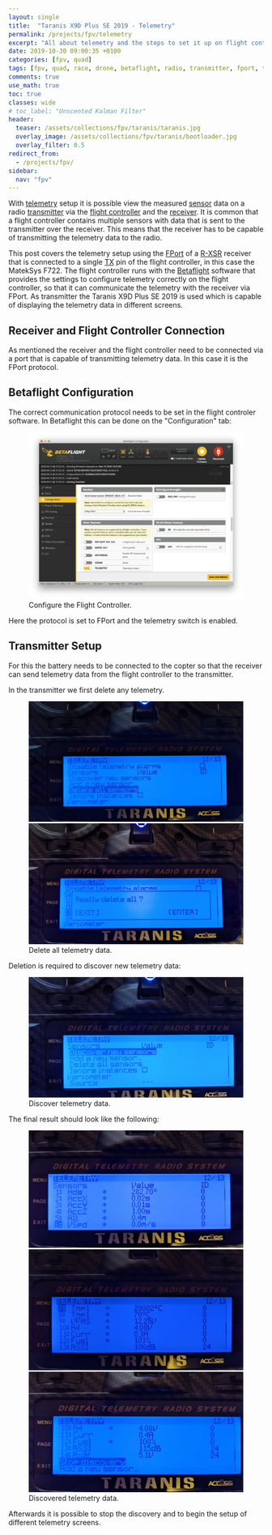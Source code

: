 ```yaml
---
layout: single
title:  "Taranis X9D Plus SE 2019 - Telemetry"
permalink: /projects/fpv/telemetry
excerpt: "All about telemetry and the steps to set it up on flight controller, receiver and transmitter."
date: 2019-10-30 09:00:35 +0100
categories: [fpv, quad]
tags: [fpv, quad, race, drone, betaflight, radio, transmitter, fport, telemetry, receiver]
comments: true
use_math: true
toc: true
classes: wide
# toc_label: "Unscented Kalman Filter"
header:
  teaser: /assets/collections/fpv/taranis/taranis.jpg
  overlay_image: /assets/collections/fpv/taranis/bootloader.jpg
  overlay_filter: 0.5
redirect_from:
  - /projects/fpv/
sidebar:
  nav: "fpv"
---
```


With [telemetry](/projects/fpv/glossar#telemetry) setup it is possible view the measured 
[sensor](/projects/fpv/glossar#sensor) data on a radio [transmitter](/projects/fpv/glossar#transmitter) 
via the [flight controller](/projects/fpv/glossar#flight-controller) and the [receiver](/projects/fpv/glossar#receiver). 
It is common that a flight controller contains multiple sensors with data that is sent to the transmitter over the receiver. 
This means that the receiver has to be capable of transmitting the telemetry data to the radio.

This post covers the telemetry setup using the [FPort](/projects/fpv/glossar#fport) of a [R-XSR](/projects/fpv/glossar#r-xsr) receiver
that is connected to a single [TX](/projects/fpv/glossar#tx) pin of the flight controller, in this case the MatekSys F722.
The flight controller runs with the [Betaflight](/projects/fpv/glossar#betaflight) software that provides the settings
to configure telemetry correctly on the flight controller, so that it can communicate the telemetry with the receiver via FPort.
As transmitter the Taranis X9D Plus SE 2019 is used which is capable of displaying the telemetry data in different screens.

## Receiver and Flight Controller Connection

As mentioned the receiver and the flight controller need to be connected via a port that is capable of transmitting 
telemetry data. In this case it is the FPort protocol. 

## Betaflight Configuration

The correct communication protocol needs to be set in the flight controler software. In Betaflight this can be done
on the "Configuration" tab:

<figure>
    <a href="/assets/collections/fpv/betaflight/betaflight-config-receiver.png"><img src="/assets/collections/fpv/betaflight/betaflight-config-receiver.png"></a>
    <figcaption>Configure the Flight Controller.</figcaption>
</figure>

Here the protocol is set to FPort and the telemetry switch is enabled.

## Transmitter Setup

For this the battery needs to be connected to the copter so that the receiver can send telemetry data from the flight controller to the transmitter.

In the transmitter we first delete any telemetry.

<figure class="half">
    <a href="/assets/collections/fpv/telemetry/01-telemetry-delete-all.jpg"><img src="/assets/collections/fpv/telemetry/01-telemetry-delete-all.jpg"></a>
    <a href="/assets/collections/fpv/telemetry/02-confirm-delete-all.jpg"><img src="/assets/collections/fpv/telemetry/02-confirm-delete-all.jpg"></a>
    <figcaption>Delete all telemetry data.</figcaption>
</figure>

Deletion is required to discover new telemetry data:

<figure>
    <a href="/assets/collections/fpv/telemetry/03-discover-new-sensors.jpg"><img src="/assets/collections/fpv/telemetry/03-discover-new-sensors.jpg"></a>
    <figcaption>Discover telemetry data.</figcaption>
</figure>

The final result should look like the following:

<figure class="third">
    <a href="/assets/collections/fpv/telemetry/04-telemetry-results.jpg"><img src="/assets/collections/fpv/telemetry/04-telemetry-results.jpg"></a>
    <a href="/assets/collections/fpv/telemetry/05-telemetry-results.jpg"><img src="/assets/collections/fpv/telemetry/05-telemetry-results.jpg"></a>
    <a href="/assets/collections/fpv/telemetry/06-telemetry-results.jpg"><img src="/assets/collections/fpv/telemetry/06-telemetry-results.jpg"></a>
    <figcaption>Discovered telemetry data.</figcaption>
</figure>

Afterwards it is possible to stop the discovery and to begin the setup of different telemetry screens.





